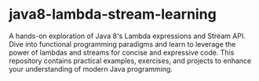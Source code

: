# java8-lambda-stream-learning
A hands-on exploration of Java 8's Lambda expressions and Stream API. Dive into functional programming paradigms and learn to leverage the power of lambdas and streams for concise and expressive code. This repository contains practical examples, exercises, and projects to enhance your understanding of modern Java programming.
